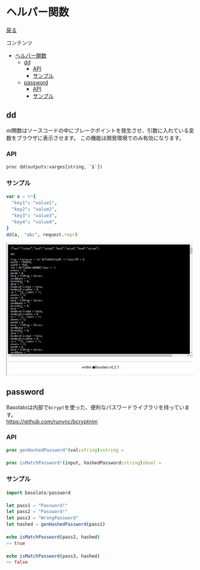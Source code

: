 ヘルパー関数
===
[戻る](../../README.md)

コンテンツ

<!--ts-->
   * [ヘルパー関数](#ヘルパー関数)
      * [dd](#dd)
         * [API](#api)
         * [サンプル](#サンプル)
      * [password](#password)
         * [API](#api-1)
         * [サンプル](#サンプル-1)

<!-- Added by: root, at: Sat Sep 18 06:55:54 UTC 2021 -->

<!--te-->

## dd
`dd`関数はソースコードの中にブレークポイントを発生させ、引数に入れている変数をブラウザに表示させます。
この機能は開発環境でのみ有効になります。

### API
```
proc dd(outputs:varges[string, `$`])
```


### サンプル
```nim
var a = %*{
  "key1": "value1",
  "key2": "value2",
  "key3": "value3",
  "key4": "value4",
}
dd(a,　"abc", request.repr)
```

![dd](../images/helper-dd.jpg)

## password

Basolatoは内部で`bcrypt`を使った、便利なパスワードライブラリを持っています。  
https://github.com/runvnc/bcryptnim

### API
```nim
proc genHashedPassword*(val:string):string =

proc isMatchPassword*(input, hashedPassword:string):bool =
```

### サンプル
```nim
import basolato/password

let pass1 = "Password!"
let pass2 = "Password!"
let pass3 = "WrongPassword"
let hashed = genHashedPassword(pass1)

echo isMatchPassword(pass2, hashed)
>> true

echo isMatchPassword(pass3, hashed)
>> false
```
